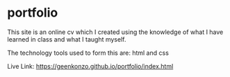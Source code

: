 # portfolio

This site is an online cv which I created using the knowledge of what I have learned in class and what I taught myself. 

The technology tools used to form this are:
html and css

Live Link: https://geenkonzo.github.io/portfolio/index.html
